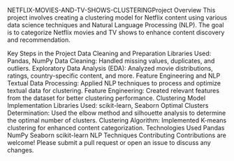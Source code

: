 NETFLIX-MOVIES-AND-TV-SHOWS-CLUSTERINGProject Overview
This project involves creating a clustering model for Netflix content using various data science techniques and Natural Language Processing (NLP). The goal is to categorize Netflix movies and TV shows to enhance content discovery and recommendation.

Key Steps in the Project
Data Cleaning and Preparation
Libraries Used: Pandas, NumPy
Data Cleaning: Handled missing values, duplicates, and outliers.
Exploratory Data Analysis (EDA): Analyzed movie distributions, ratings, country-specific content, and more.
Feature Engineering and NLP
Textual Data Processing: Applied NLP techniques to process and optimize textual data for clustering.
Feature Engineering: Created relevant features from the dataset for better clustering performance.
Clustering Model Implementation
Libraries Used: scikit-learn, Seaborn
Optimal Clusters Determination: Used the elbow method and silhouette analysis to determine the optimal number of clusters.
Clustering Algorithm: Implemented K-means clustering for enhanced content categorization.
Technologies Used
Pandas
NumPy
Seaborn
scikit-learn
NLP Techniques
Contributing
Contributions are welcome! Please submit a pull request or open an issue to discuss any changes.
